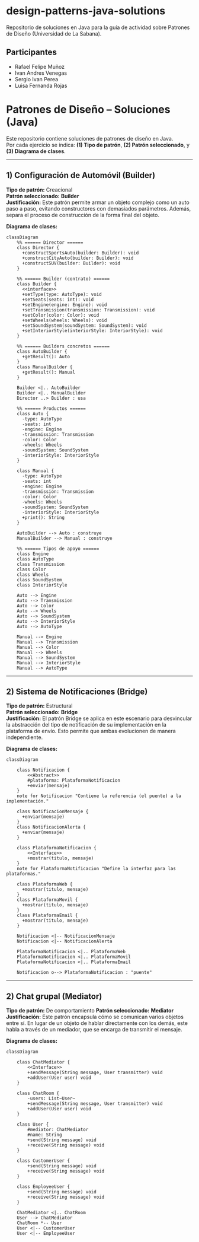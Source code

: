 # design-patterns-java-solutions
Repositorio de soluciones en Java para la guía de actividad sobre Patrones de Diseño (Universidad de La Sabana).

## Participantes
* Rafael Felipe Muñoz
* Ivan Andres Venegas
* Sergio Ivan Perea
* Luisa Fernanda Rojas


# Patrones de Diseño – Soluciones (Java)

Este repositorio contiene soluciones de patrones de diseño en Java.  
Por cada ejercicio se indica: **(1) Tipo de patrón**, **(2) Patrón seleccionado**, y **(3) Diagrama de clases**.

---

## 1) Configuración de Automóvil (Builder)

**Tipo de patrón:** Creacional  
**Patrón seleccionado:** **Builder**  
**Justificación:** Este patrón permite armar un objeto complejo como un auto paso a paso, evitando constructores con demasiados parámetros. Además, separa el proceso de construcción de la forma final del objeto.

**Diagrama de clases:**

```mermaid
classDiagram
    %% ====== Director ======
    class Director {
      +constructSportsAuto(builder: Builder): void
      +constructCityAuto(builder: Builder): void
      +constructSUV(builder: Builder): void
    }

    %% ====== Builder (contrato) ======
    class Builder {
      <<interface>>
      +setType(type: AutoType): void
      +setSeats(seats: int): void
      +setEngine(engine: Engine): void
      +setTransmission(transmission: Transmission): void
      +setColor(color: Color): void
      +setWheels(wheels: Wheels): void
      +setSoundSystem(soundSystem: SoundSystem): void
      +setInteriorStyle(interiorStyle: InteriorStyle): void
    }

    %% ====== Builders concretos ======
    class AutoBuilder {
      +getResult(): Auto
    }
    class ManualBuilder {
      +getResult(): Manual
    }

    Builder <|.. AutoBuilder
    Builder <|.. ManualBuilder
    Director ..> Builder : usa

    %% ====== Productos ======
    class Auto {
      -type: AutoType
      -seats: int
      -engine: Engine
      -transmission: Transmission
      -color: Color
      -wheels: Wheels
      -soundSystem: SoundSystem
      -interiorStyle: InteriorStyle
    }

    class Manual {
      -type: AutoType
      -seats: int
      -engine: Engine
      -transmission: Transmission
      -color: Color
      -wheels: Wheels
      -soundSystem: SoundSystem
      -interiorStyle: InteriorStyle
      +print(): String
    }

    AutoBuilder --> Auto : construye
    ManualBuilder --> Manual : construye

    %% ====== Tipos de apoyo ======
    class Engine
    class AutoType
    class Transmission
    class Color
    class Wheels
    class SoundSystem
    class InteriorStyle

    Auto --> Engine
    Auto --> Transmission
    Auto --> Color
    Auto --> Wheels
    Auto --> SoundSystem
    Auto --> InteriorStyle
    Auto --> AutoType

    Manual --> Engine
    Manual --> Transmission
    Manual --> Color
    Manual --> Wheels
    Manual --> SoundSystem
    Manual --> InteriorStyle
    Manual --> AutoType

```` 
---

## 2) Sistema de Notificaciones (Bridge)

**Tipo de patrón:** Estructural  
**Patrón seleccionado:** **Bridge**  
**Justificación:** El patrón Bridge se aplica en este escenario para desvincular la abstracción del tipo de notificación de su implementación en la plataforma de envío. Esto permite que ambas evolucionen de manera independiente.

**Diagrama de clases:**
```mermaid
classDiagram

    class Notificacion {
        <<Abstract>>
        #plataforma: PlataformaNotificacion
        +enviar(mensaje)
    }
    note for Notificacion "Contiene la referencia (el puente) a la implementación."

    class NotificacionMensaje {
      +enviar(mensaje)
    }
    class NotificacionAlerta {
      +enviar(mensaje)
    }

    class PlataformaNotificacion {
        <<Interface>>
        +mostrar(titulo, mensaje)
    }
    note for PlataformaNotificacion "Define la interfaz para las plataformas."

    class PlataformaWeb {
      +mostrar(titulo, mensaje)
    }
    class PlataformaMovil {
      +mostrar(titulo, mensaje)
    }
    class PlataformaEmail {
      +mostrar(titulo, mensaje)
    }

    Notificacion <|-- NotificacionMensaje
    Notificacion <|-- NotificacionAlerta

    PlataformaNotificacion <|.. PlataformaWeb
    PlataformaNotificacion <|.. PlataformaMovil
    PlataformaNotificacion <|.. PlataformaEmail

    Notificacion o--> PlataformaNotificacion : "puente"

```` 

---

## 2) Chat grupal (Mediator)

**Tipo de patrón:** De comportamiento
**Patrón seleccionado:** **Mediator**  
**Justificación:** Este patrón encapsula cómo se comunican varios objetos entre sí. En lugar de un objeto de hablar directamente con los demás, este habla a través de un mediador, que se encarga de transmitir el mensaje.

**Diagrama de clases:**
```mermaid
classDiagram

    class ChatMediator {
        <<Interface>>
        +sendMessage(String message, User transmitter) void
        +addUser(User user) void
    }

    class ChatRoom {
        -users: List~User~
        +sendMessage(String message, User transmitter) void
        +addUser(User user) void
    }

    class User {
        #mediator: ChatMediator
        #name: String
        +send(String message) void
        +receive(String message) void
    }

    class CustomerUser {
        +send(String message) void
        +receive(String message) void
    }

    class EmployeeUser {
        +send(String message) void
        +receive(String message) void
    }

    ChatMediator <|.. ChatRoom
    User --> ChatMediator 
    ChatRoom *-- User 
    User <|-- CustomerUser
    User <|-- EmployeeUser

```` 